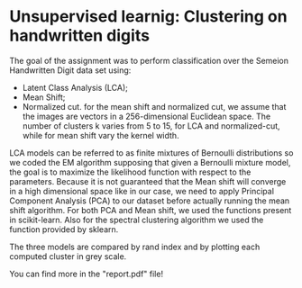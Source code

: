 # Unsupervised learnig: Clustering on handwritten digits

The goal of the assignment was to perform classification over the Semeion Handwritten Digit data set using:
- Latent Class Analysis (LCA);
- Mean Shift;
- Normalized cut.
for the mean shift and normalized cut, we assume that the images are vectors in a 256-dimensional Euclidean space.
The number of clusters k varies from 5 to 15, for LCA and normalized-cut, while for mean shift vary the kernel width.


LCA models can be referred to as finite mixtures of Bernoulli distributions so we coded the EM algorithm supposing that 
given a Bernoulli mixture model, the goal is to maximize the likelihood function with respect to the parameters.
Because it is not guaranteed that the Mean shift will converge in a high dimensional space like in our case, 
we need to apply Principal Component Analysis (PCA) to our dataset before actually running the mean shift algorithm.
For both PCA and Mean shift, we used the functions present in scikit-learn.
Also for the spectral clustering algorithm we used the function provided by sklearn.

The three models are compared by rand index and by plotting each computed cluster in grey scale.

You can find more in the "report.pdf" file!
